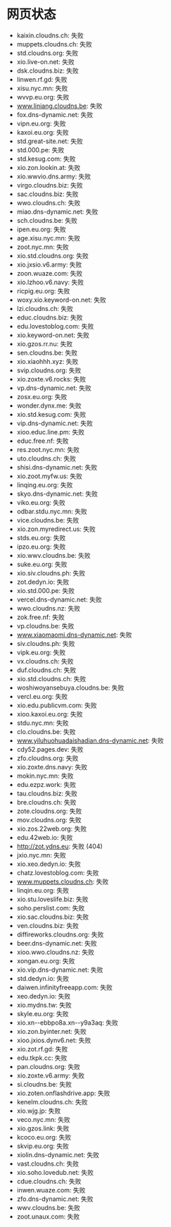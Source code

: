 # 网页状态
- kaixin.cloudns.ch: 失败
- muppets.cloudns.ch: 失败
- std.cloudns.org: 失败
- xio.live-on.net: 失败
- dsk.cloudns.biz: 失败
- linwen.rf.gd: 失败
- xisu.nyc.mn: 失败
- wvvp.eu.org: 失败
- www.liniang.cloudns.be: 失败
- fox.dns-dynamic.net: 失败
- vipn.eu.org: 失败
- kaxoi.eu.org: 失败
- std.great-site.net: 失败
- std.000.pe: 失败
- std.kesug.com: 失败
- xio.zon.lookin.at: 失败
- xio.wwvio.dns.army: 失败
- virgo.cloudns.biz: 失败
- sac.cloudns.biz: 失败
- wwo.cloudns.ch: 失败
- miao.dns-dynamic.net: 失败
- sch.cloudns.be: 失败
- ipen.eu.org: 失败
- age.xisu.nyc.mn: 失败
- zoot.nyc.mn: 失败
- xio.std.cloudns.org: 失败
- xio.jxsio.v6.army: 失败
- zoon.wuaze.com: 失败
- xio.lzhoo.v6.navy: 失败
- ricpig.eu.org: 失败
- woxy.xio.keyword-on.net: 失败
- lzi.cloudns.ch: 失败
- educ.cloudns.biz: 失败
- edu.lovestoblog.com: 失败
- xio.keyword-on.net: 失败
- xio.gzos.rr.nu: 失败
- sen.cloudns.be: 失败
- xio.xiaohhh.xyz: 失败
- svip.cloudns.org: 失败
- xio.zoxte.v6.rocks: 失败
- vp.dns-dynamic.net: 失败
- zosx.eu.org: 失败
- wonder.dynx.me: 失败
- xio.std.kesug.com: 失败
- vip.dns-dynamic.net: 失败
- xioo.educ.line.pm: 失败
- educ.free.nf: 失败
- res.zoot.nyc.mn: 失败
- uto.cloudns.ch: 失败
- shisi.dns-dynamic.net: 失败
- xio.zoot.myfw.us: 失败
- linqing.eu.org: 失败
- skyo.dns-dynamic.net: 失败
- viko.eu.org: 失败
- odbar.stdu.nyc.mn: 失败
- vice.cloudns.be: 失败
- xio.zon.myredirect.us: 失败
- stds.eu.org: 失败
- ipzo.eu.org: 失败
- xio.wwv.cloudns.be: 失败
- suke.eu.org: 失败
- xio.siv.cloudns.ph: 失败
- zot.dedyn.io: 失败
- xio.std.000.pe: 失败
- vercel.dns-dynamic.net: 失败
- wwo.cloudns.nz: 失败
- zok.free.nf: 失败
- vp.cloudns.be: 失败
- www.xiaomaomi.dns-dynamic.net: 失败
- siv.cloudns.ph: 失败
- vipk.eu.org: 失败
- vx.cloudns.ch: 失败
- duf.cloudns.ch: 失败
- xio.std.cloudns.ch: 失败
- woshiwoyansebuya.cloudns.be: 失败
- vercl.eu.org: 失败
- xio.edu.publicvm.com: 失败
- xioo.kaxoi.eu.org: 失败
- stdu.nyc.mn: 失败
- clo.cloudns.be: 失败
- www.yiluhuohuadaishadian.dns-dynamic.net: 失败
- cdy52.pages.dev: 失败
- zfo.cloudns.org: 失败
- xio.zoxte.dns.navy: 失败
- mokin.nyc.mn: 失败
- edu.ezpz.work: 失败
- tau.cloudns.biz: 失败
- bre.cloudns.ch: 失败
- zote.cloudns.org: 失败
- mov.cloudns.org: 失败
- xio.zos.22web.org: 失败
- edu.42web.io: 失败
- http://zot.ydns.eu: 失败 (404)
- jxio.nyc.mn: 失败
- xio.xeo.dedyn.io: 失败
- chatz.lovestoblog.com: 失败
- www.muppets.cloudns.ch: 失败
- linqin.eu.org: 失败
- xio.stu.loveslife.biz: 失败
- soho.perslist.com: 失败
- xio.sac.cloudns.biz: 失败
- ven.cloudns.biz: 失败
- diffireworks.cloudns.org: 失败
- beer.dns-dynamic.net: 失败
- xioo.wwo.cloudns.nz: 失败
- xongan.eu.org: 失败
- xio.vip.dns-dynamic.net: 失败
- std.dedyn.io: 失败
- daiwen.infinityfreeapp.com: 失败
- xeo.dedyn.io: 失败
- xio.mydns.tw: 失败
- skyle.eu.org: 失败
- xio.xn--ebbpo8a.xn--y9a3aq: 失败
- xio.zon.byinter.net: 失败
- xioo.jxios.dynv6.net: 失败
- xio.zot.rf.gd: 失败
- edu.tkpk.cc: 失败
- pan.cloudns.org: 失败
- xio.zoxte.v6.army: 失败
- si.cloudns.be: 失败
- xio.zoten.onflashdrive.app: 失败
- kenelm.cloudns.ch: 失败
- xio.wjg.jp: 失败
- veco.nyc.mn: 失败
- xio.gzos.link: 失败
- kcoco.eu.org: 失败
- skvip.eu.org: 失败
- xiolin.dns-dynamic.net: 失败
- vast.cloudns.ch: 失败
- xio.soho.lovedub.net: 失败
- cdue.cloudns.ch: 失败
- inwen.wuaze.com: 失败
- zfo.dns-dynamic.net: 失败
- wwv.cloudns.be: 失败
- zoot.unaux.com: 失败
